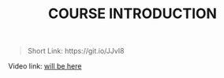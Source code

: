 <h1 align="center"> COURSE INTRODUCTION </h1>
    <br>

<blockquote>
    <p>
        Short Link: https://git.io/JJvI8
    </p>
</blockquote>
<p>
Video link: <a href='#'> will be here</a>
</p>

